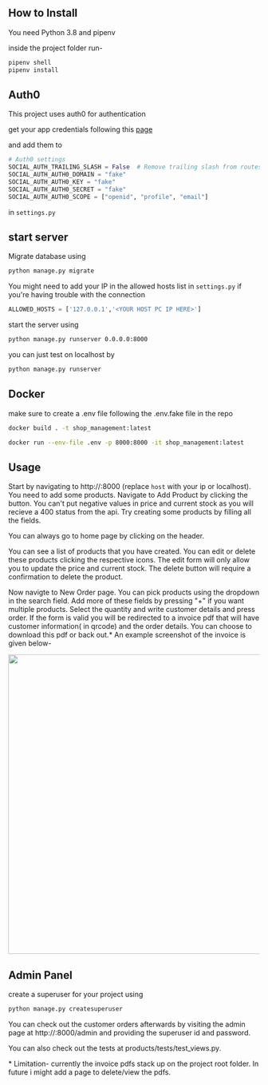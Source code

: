 ## How to Install

You need Python 3.8 and pipenv

inside the project folder run-

```bash
pipenv shell
pipenv install
```

## Auth0

This project uses auth0 for authentication

get your app credentials following this [page](https://auth0.com/docs/quickstart/webapp/django/01-login#configure-auth0)

and add them to

```python
# Auth0 settings
SOCIAL_AUTH_TRAILING_SLASH = False  # Remove trailing slash from routes
SOCIAL_AUTH_AUTH0_DOMAIN = "fake"
SOCIAL_AUTH_AUTH0_KEY = "fake"
SOCIAL_AUTH_AUTH0_SECRET = "fake"
SOCIAL_AUTH_AUTH0_SCOPE = ["openid", "profile", "email"]
```

in `settings.py`

## start server

Migrate database using

```bash
python manage.py migrate
```

You might need to add your IP in the allowed hosts list in `settings.py` if you're having trouble with the connection

```python
ALLOWED_HOSTS = ['127.0.0.1','<YOUR HOST PC IP HERE>']
```

start the server using

```bash
python manage.py runserver 0.0.0.0:8000
```

you can just test on localhost by

```bash
python manage.py runserver
```

## Docker

make sure to create a .env file following the .env.fake file in the repo

```bash
docker build . -t shop_management:latest
```

```bash
docker run --env-file .env -p 8000:8000 -it shop_management:latest
```

## Usage

Start by navigating to http://<host>:8000 (replace `host` with your ip or localhost). You need to add some products.
Navigate to Add Product by clicking the button. You can't put negative values in price and current stock as you will recieve a 400 status from the api. Try creating some products by filling all the fields.

You can always go to home page by clicking on the header.

You can see a list of products that you have created. You can edit or delete these products clicking the respective icons. The edit form will only allow you to update the price and current stock. The delete button will require a confirmation to delete the product.

Now navigte to New Order page. You can pick products using the dropdown in the search field. Add more of these fields by pressing "+" if you want multiple products. Select the quantity and write customer details and press order. If the form is valid you will be redirected to a invoice pdf that will have customer information( in qrcode) and the order details. You can choose to download this pdf or back out.\*
An example screenshot of the invoice is given below-

<img height="600" src="https://raw.githubusercontent.com/aka-rabbi/shop_management/main/invoice.png">

## Admin Panel

create a superuser for your project using

```bash
python manage.py createsuperuser
```

You can check out the customer orders afterwards by visiting the admin page at http://<host>:8000/admin and providing the superuser id and password.

You can also check out the tests at products/tests/test_views.py.

\* Limitation- currently the invoice pdfs stack up on the project root folder. In future i might add a page to delete/view the pdfs.
